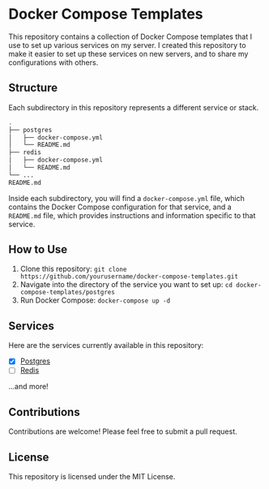 # Docker Compose Templates

This repository contains a collection of Docker Compose templates that I use to set up various services on my server. I created this repository to make it easier to set up these services on new servers, and to share my configurations with others. 

## Structure

Each subdirectory in this repository represents a different service or stack. 

```bash
.
├── postgres
│   ├── docker-compose.yml
│   └── README.md
├── redis
│   ├── docker-compose.yml
│   └── README.md
└── ...
README.md
```

Inside each subdirectory, you will find a `docker-compose.yml` file, which contains the Docker Compose configuration for that service, and a `README.md` file, which provides instructions and information specific to that service.

## How to Use

1. Clone this repository: `git clone https://github.com/yourusername/docker-compose-templates.git`
2. Navigate into the directory of the service you want to set up: `cd docker-compose-templates/postgres`
3. Run Docker Compose: `docker-compose up -d`

## Services

Here are the services currently available in this repository:

- [x] [Postgres](postgres/)
- [ ] [Redis](redis/)

...and more!

## Contributions

Contributions are welcome! Please feel free to submit a pull request.

## License

This repository is licensed under the MIT License.